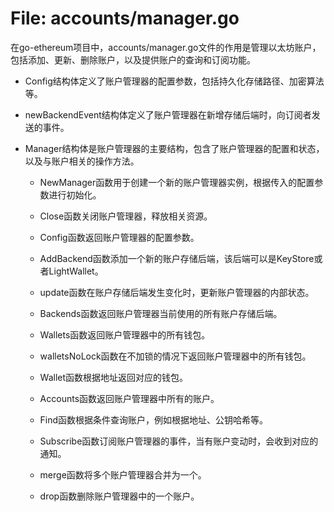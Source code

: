 # File: accounts/manager.go

在go-ethereum项目中，accounts/manager.go文件的作用是管理以太坊账户，包括添加、更新、删除账户，以及提供账户的查询和订阅功能。

- Config结构体定义了账户管理器的配置参数，包括持久化存储路径、加密算法等。

- newBackendEvent结构体定义了账户管理器在新增存储后端时，向订阅者发送的事件。

- Manager结构体是账户管理器的主要结构，包含了账户管理器的配置和状态，以及与账户相关的操作方法。

  - NewManager函数用于创建一个新的账户管理器实例，根据传入的配置参数进行初始化。

  - Close函数关闭账户管理器，释放相关资源。

  - Config函数返回账户管理器的配置参数。

  - AddBackend函数添加一个新的账户存储后端，该后端可以是KeyStore或者LightWallet。

  - update函数在账户存储后端发生变化时，更新账户管理器的内部状态。

  - Backends函数返回账户管理器当前使用的所有账户存储后端。

  - Wallets函数返回账户管理器中的所有钱包。

  - walletsNoLock函数在不加锁的情况下返回账户管理器中的所有钱包。

  - Wallet函数根据地址返回对应的钱包。

  - Accounts函数返回账户管理器中所有的账户。

  - Find函数根据条件查询账户，例如根据地址、公钥哈希等。

  - Subscribe函数订阅账户管理器的事件，当有账户变动时，会收到对应的通知。

  - merge函数将多个账户管理器合并为一个。

  - drop函数删除账户管理器中的一个账户。

